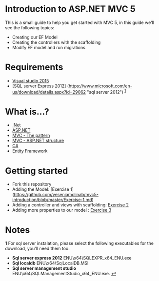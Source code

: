 # Introduction to ASP.NET MVC 5

This is a small guide to help you get started with MVC 5, in this guide we'll see the following topics:

* Creating our EF Model
* Creating the controllers with the scaffolding 
* Modify EF model and run migrations

# Requirements

* [Visual studio 2015](https://www.visualstudio.com/en-us/products/visual-studio-community-vs.aspx "vs community")
* [SQL server Express 2012] (https://www.microsoft.com/en-us/download/details.aspx?id=29062 "sql server 2012") <sup id="sqlnote">[1](#f1)</sup>

# What is...?
* [.Net](https://github.com/yeseniamolinab/mvc5-introduction/blob/master/net.md "vs community")
* [ASP.NET](https://github.com/yeseniamolinab/mvc5-introduction/blob/master/aspnet.md "vs community")
* [MVC - The pattern](https://github.com/yeseniamolinab/mvc5-introduction/blob/master/mvc.md "vs community")
* [MVC - ASP.NET structure](https://github.com/yeseniamolinab/mvc5-introduction/blob/master/mvc-asp.md "mvc - asp structure")
* [C#](https://github.com/yeseniamolinab/mvc5-introduction/blob/master/csharp.md "vs community")
* [Entity Framework](https://github.com/yeseniamolinab/mvc5-introduction/blob/master/entityframework.md "vs community")

# Getting started
* Fork this repository
* Adding the Model: [Exercise 1] (https://github.com/yeseniamolinab/mvc5-introduction/blob/master/Exercise-1.md)
* Adding a controller and views with scaffolding: [Exercise 2](https://github.com/yeseniamolinab/mvc5-introduction/blob/master/Exercise-2.md)
* Adding more properties to our model : [Exercise 3](https://example1.com)





# Notes

<b id="f1">1</b> For sql server instalation, please select the following executables for the download, you'll need them too:
* **Sql server express 2012** ENU\x64\SQLEXPR_x64_ENU.exe
* **Sql localdb** ENU\x64\SqlLocalDB.MSI
* **Sql server management studio** ENU\x64\SQLManagementStudio_x64_ENU.exe. [↩](#sqlnote)


